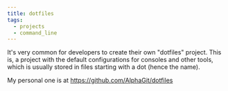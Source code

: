 ```yaml
---
title: dotfiles
tags:
  - projects
  - command_line
---
```


It's very common for developers to create their own "dotfiles" project. This is, a project with the default configurations for consoles and other tools, which is usually stored in files starting with a dot (hence the name).

My personal one is at https://github.com/AlphaGit/dotfiles
